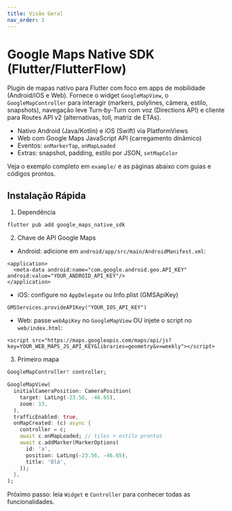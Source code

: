 ```yaml
---
title: Visão Geral
nav_order: 1
---
```


# Google Maps Native SDK (Flutter/FlutterFlow)

Plugin de mapas nativo para Flutter com foco em apps de mobilidade (Android/iOS e Web). Fornece o widget `GoogleMapView`, o `GoogleMapController` para interagir (markers, polylines, câmera, estilo, snapshots), navegação leve Turn‑by‑Turn com voz (Directions API) e cliente para Routes API v2 (alternativas, toll, matriz de ETAs).

- Nativo Android (Java/Kotlin) e iOS (Swift) via PlatformViews
- Web com Google Maps JavaScript API (carregamento dinâmico)
- Eventos: `onMarkerTap`, `onMapLoaded`
- Extras: snapshot, padding, estilo por JSON, `setMapColor`

Veja o exemplo completo em `example/` e as páginas abaixo com guias e códigos prontos.

## Instalação Rápida

1) Dependência
```
flutter pub add google_maps_native_sdk
```

2) Chave de API Google Maps
- Android: adicione em `android/app/src/main/AndroidManifest.xml`:
```
<application>
  <meta-data android:name="com.google.android.geo.API_KEY" android:value="YOUR_ANDROID_API_KEY"/>
</application>
```

- iOS: configure no `AppDelegate` ou Info.plist (GMSApiKey)
```
GMSServices.provideAPIKey("YOUR_IOS_API_KEY")
```

- Web: passe `webApiKey` no `GoogleMapView` OU injete o script no `web/index.html`:
```
<script src="https://maps.googleapis.com/maps/api/js?key=YOUR_WEB_MAPS_JS_API_KEY&libraries=geometry&v=weekly"></script>
```

3) Primeiro mapa
```dart
GoogleMapController? controller;

GoogleMapView(
  initialCameraPosition: CameraPosition(
    target: LatLng(-23.56, -46.65),
    zoom: 13,
  ),
  trafficEnabled: true,
  onMapCreated: (c) async {
    controller = c;
    await c.onMapLoaded; // tiles + estilo prontos
    await c.addMarker(MarkerOptions(
      id: 'a',
      position: LatLng(-23.56, -46.65),
      title: 'Olá',
    ));
  },
);
```

Próximo passo: leia `Widget` e `Controller` para conhecer todas as funcionalidades.

